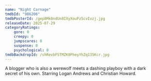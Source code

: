 ```yaml
---
name: "Night Carnage"
tmdbId: "986206"
tmdbPosterId: /gep8Mk0ndUn8IXyXouPz5cvIvzj.jpg
releaseDate: 2025-07-29
categoryRatings:
    gore: 0
    creepy: 0
    jumpscares: 0
    suspense: 0
    psychological: 0
tmdbBackdropId: /shRevbFSTMZK0PheyYhZq135Kcr.jpg
---
```

A blogger who is also a werewolf meets a dashing playboy with a dark secret of his own. Starring Logan Andrews and Christian Howard.
